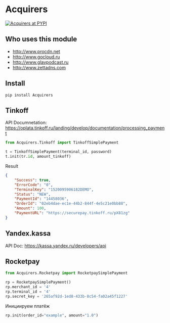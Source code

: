 # Acquirers

[![Acquirers at PYPI](https://img.shields.io/pypi/v/acquirers.svg)](https://pypi.org/project/Acquirers/)

## Who uses this module

- http://www.procdn.net
- http://www.gocloud.ru
- http://www.glavpodcast.ru
- http://www.zettadns.com

## Install

```shell
pip install Acquirers
```


## Tinkoff

API Documnetation: https://oplata.tinkoff.ru/landing/develop/documentation/processing_payment

```python
from Acquirers.Tinkoff import TinkoffSimplePayment

t = TinkoffSimplePayment(terminal_id, password)
t.init(tr.id, amount_tinkoff)
```

Result

```json
{
    "Success": true,
    "ErrorCode": "0",
    "TerminalKey": "1520095906182DEMO",
    "Status": "NEW",
    "PaymentId": "14458036",
    "OrderId": "02eb4dae-ec1e-44b2-844f-4e5c21e0bb88",
    "Amount": 100,
    "PaymentURL": "https://securepay.tinkoff.ru/pX81zg"
}
```

## Yandex.kassa

API Doc: https://kassa.yandex.ru/developers/api


## Rocketpay

```python
from Acquirers.Rocketpay import RocketpaySimplePayment

rp = RocketpaySimplePayment()
rp.merchant_id = '4'
rp.terminal_id = '4'
rp.secret_key = '265af92d-1ed8-433b-8c54-fa02a45f1227'
```

Инициируем платёж

```python
rp.init(order_id="example", amount="1.0")
```

